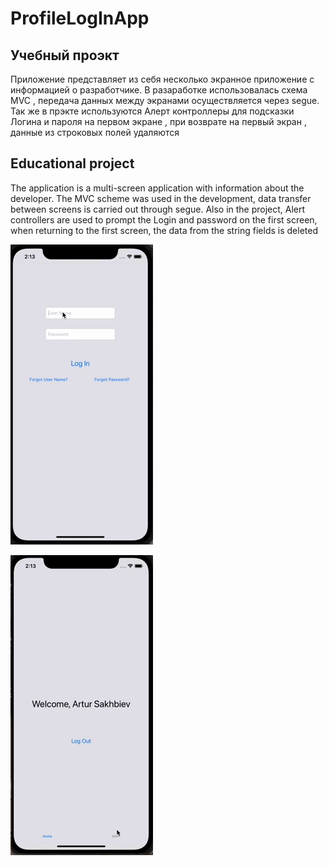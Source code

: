 # ProfileLogInApp
## Учебный проэкт

Приложение  представляет из себя несколько экранное приложение с информацией о разработчике.
В разаработке использовалась схема MVC , передача данных между экранами осуществляется через segue. 
Так же в прэкте используются Алерт контроллеры для подсказки Логина и пароля на первом экране , при возврате на первый экран , данные из строковых полей удаляются 

## Educational project

The application is a multi-screen application with information about the developer.
The MVC scheme was used in the development, data transfer between screens is carried out through segue.
Also in the project, Alert controllers are used to prompt the Login and password on the first screen, when returning to the first screen, the data from the string fields is deleted



![image](ProfileLogInApp/Assets.xcassets/loginApp.gif)


![image](ProfileLogInApp/Assets.xcassets/loginApp2.gif)
